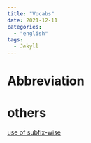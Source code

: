 ```yaml
---
title: "Vocabs"
date: 2021-12-11
categories:
  - "english"
tags:
  - Jekyll
---
```

# Abbreviation
# others
[use of subfix-wise](https://english.stackexchange.com/questions/6713/when-is-it-correct-to-use-the-wise-suffix)